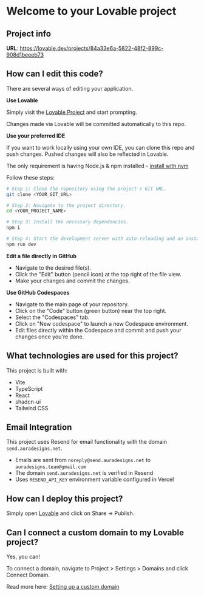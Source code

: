 # Welcome to your Lovable project

## Project info

**URL**: https://lovable.dev/projects/84a33e6a-5822-48f2-899c-908d1beeeb73

## How can I edit this code?

There are several ways of editing your application.

**Use Lovable**

Simply visit the [Lovable Project](https://lovable.dev/projects/84a33e6a-5822-48f2-899c-908d1beeeb73) and start prompting.

Changes made via Lovable will be committed automatically to this repo.

**Use your preferred IDE**

If you want to work locally using your own IDE, you can clone this repo and push changes. Pushed changes will also be reflected in Lovable.

The only requirement is having Node.js & npm installed - [install with nvm](https://github.com/nvm-sh/nvm#installing-and-updating)

Follow these steps:

```sh
# Step 1: Clone the repository using the project's Git URL.
git clone <YOUR_GIT_URL>

# Step 2: Navigate to the project directory.
cd <YOUR_PROJECT_NAME>

# Step 3: Install the necessary dependencies.
npm i

# Step 4: Start the development server with auto-reloading and an instant preview.
npm run dev
```

**Edit a file directly in GitHub**

- Navigate to the desired file(s).
- Click the "Edit" button (pencil icon) at the top right of the file view.
- Make your changes and commit the changes.

**Use GitHub Codespaces**

- Navigate to the main page of your repository.
- Click on the "Code" button (green button) near the top right.
- Select the "Codespaces" tab.
- Click on "New codespace" to launch a new Codespace environment.
- Edit files directly within the Codespace and commit and push your changes once you're done.

## What technologies are used for this project?

This project is built with:

- Vite
- TypeScript
- React
- shadcn-ui
- Tailwind CSS

## Email Integration

This project uses Resend for email functionality with the domain `send.auradesigns.net`. 

- Emails are sent from `noreply@send.auradesigns.net` to `auradesigns.team@gmail.com`
- The domain `send.auradesigns.net` is verified in Resend
- Uses `RESEND_API_KEY` environment variable configured in Vercel

## How can I deploy this project?

Simply open [Lovable](https://lovable.dev/projects/84a33e6a-5822-48f2-899c-908d1beeeb73) and click on Share -> Publish.

## Can I connect a custom domain to my Lovable project?

Yes, you can!

To connect a domain, navigate to Project > Settings > Domains and click Connect Domain.

Read more here: [Setting up a custom domain](https://docs.lovable.dev/features/custom-domain#custom-domain)
